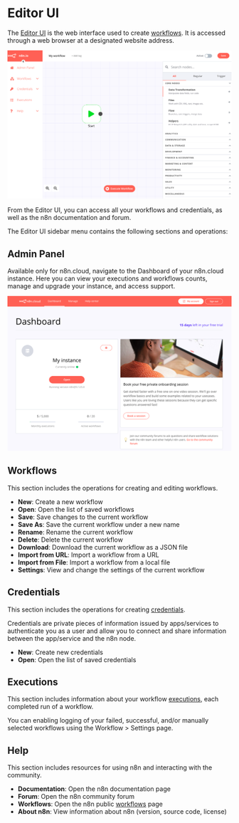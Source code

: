 # Editor UI

The [Editor UI](../../reference/glossary.md#editor-ui) is the web interface used to create [workflows](./workflow.md). It is accessed through a web browser at a designated website address.

![Editor](../images/editor_ui.png)

From the Editor UI, you can access all your workflows and credentials, as well as the n8n documentation and forum.

The Editor UI sidebar menu contains the following sections and operations:

## Admin Panel

Available only for n8n.cloud, navigate to the Dashboard of your n8n.cloud instance. Here you can view your executions and workflows counts, manage and upgrade your instance, and access support.

![Admin Panel](../images/admin_panel.png)

## Workflows

This section includes the operations for creating and editing workflows.

* **New**: Create a new workflow
* **Open**: Open the list of saved workflows
* **Save**: Save changes to the current workflow
* **Save As**: Save the current workflow under a new name
* **Rename**: Rename the current workflow
* **Delete**: Delete the current workflow
* **Download**: Download the current workflow as a JSON file
* **Import from URL**: Import a workflow from a URL
* **Import from File**: Import a workflow from a local file
* **Settings**: View and change the settings of the current workflow

## Credentials

This section includes the operations for creating [credentials](../../nodes/node-basics.md#credentials).

Credentials are private pieces of information issued by apps/services to authenticate you as a user and allow you to connect and share information between the app/service and the n8n node.

* **New**: Create new credentials
* **Open**: Open the list of saved credentials

## Executions

This section includes information about your workflow [executions](../../reference/glossary.md#execution), each completed run of a workflow.

You can enabling logging of your failed, successful, and/or manually selected workflows using the Workflow > Settings page.

## Help

This section includes resources for using n8n and interacting with the community.
* **Documentation**: Open the n8n documentation page
* **Forum**: Open the n8n community forum
* **Workflows**: Open the n8n public [workflows](https://n8n.io/workflows) page
* **About n8n**: View information about n8n (version, source code, license)
